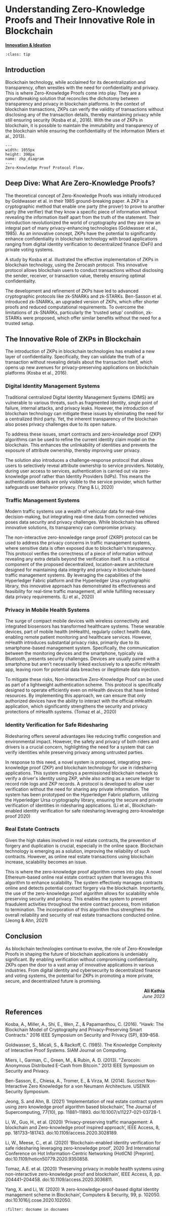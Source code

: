 # Understanding Zero-Knowledge Proofs and Their Innovative Role in Blockchain

<ins>**Innovation & Ideation**</ins>

```{admonition} Key Insights
:class: tip

```

## Introduction

Blockchain technology, while acclaimed for its decentralization and transparency, often wrestles with the need for confidentiality and privacy. This is where Zero-Knowledge Proofs come into play. They are a groundbreaking solution that reconciles the dichotomy between transparency and privacy in blockchain platforms. In the context of blockchain transactions, ZKPs can verify the validity of transactions without disclosing any of the transaction details, thereby maintaining privacy while still ensuring security (Kosba et al., 2016). With the use of ZKPs in blockchain, it is possible to maintain the immutability and transparency of the blockchain while ensuring the confidentiality of the information (Miers et al., 2013).

```{figure} images/zkp.drawio.png
---
width: 1055px
height: 398px
name: zkp_diagram
---
Zero-Knowledge Proof Protocol Flow.
```

## Deep Dive: What Are Zero-Knowledge Proofs?

The theoretical concept of Zero-Knowledge Proofs was initially introduced by Goldwasser et al. in their 1985 ground-breaking paper. A ZKP is a cryptographic method that enable one party (the prover) to prove to another party (the verifier) that they know a specific piece of information without revealing the information itself apart from the truth of the statement. Their introduction revolutionized the world of cryptography and they are now an integral part of many privacy-enhancing technologies (Goldwasser et al., 1985). As an innovative concept, ZKPs have the potential to significantly enhance confidentiality in blockchain technology with broad applications ranging from digital identity verification to decentralized finance (DeFi) and private voting systems.

A study by Kosba et al. illustrated the effective implementation of ZKPs in blockchain technology, using the Zerocash protocol. This innovative protocol allows blockchain users to conduct transactions without disclosing the sender, receiver, or transaction value, thereby ensuring optimal confidentiality.

The development and refinement of ZKPs have led to advanced cryptographic protocols like zk-SNARKs and zk-STARKs. Ben-Sasson et al. introduced zk-SNARKs, an upgraded version of ZKPs, which offer shorter proofs and reduced computational requirements. To overcome the limitations of zk-SNARKs, particularly the 'trusted setup' condition, zk-STARKs were proposed, which offer similar benefits without the need for a trusted setup.

## The Innovative Role of ZKPs in Blockchain

The introduction of ZKPs in blockchain technologies has enabled a new layer of confidentiality. Specifically, they can validate the truth of a transaction without revealing details about the transaction itself, which opens up new avenues for privacy-preserving applications on blockchain platforms (Kosba et al., 2016).

### Digital Identity Management Systems

Traditional centralized Digital Identity Management Systems (DIMS) are vulnerable to various threats, such as fragmented identity, single point of failure, internal attacks, and privacy leaks. However, the introduction of blockchain technology can mitigate these issues by eliminating the need for a centralized third party. Yet, the inherent transparency of the blockchain also poses privacy challenges due to its open nature.

To address these issues, smart contracts and zero-knowledge proof (ZKP) algorithms can be used to refine the current identity claim model on the blockchain. This enhances the unlinkability of identities and prevents the exposure of attribute ownership, thereby improving user privacy.

The solution also introduces a challenge-response protocol that allows users to selectively reveal attribute ownership to service providers. Notably, during user access to services, authentication is carried out via zero-knowledge proof rather than Identity Providers (IdPs). This means the authentication details are only visible to the service provider, which further safeguards user behavior privacy. (Yang & Li, 2020)

### Traffic Management Systems

Modern traffic systems use a wealth of vehicular data for real-time decision-making, but integrating real-time data from connected vehicles poses data security and privacy challenges. While blockchain has offered innovative solutions, its transparency can compromise privacy.

The non-interactive zero-knowledge range proof (ZKRP) protocol can be used to address the privacy concerns in traffic management systems, where sensitive data is often exposed due to blockchain's transparency. This protocol verifies the correctness of a piece of information without revealing any extra details beyond the verification itself. It is a critical component of the proposed decentralized, location-aware architecture designed for maintaining data integrity and privacy in blockchain-based traffic management systems. By leveraging the capabilities of the Hyperledger Fabric platform and the Hyperledger Ursa cryptographic library, this innovative approach has demonstrated its effectiveness and feasibility for real-time traffic management, all while fulfilling necessary data privacy requirements. (Li et al., 2020)

### Privacy in Mobile Health Systems

The surge of compact mobile devices with wireless connectivity and integrated biosensors has transformed healthcare systems. These wearable devices, part of mobile health (mHealth), regularly collect health data, enabling remote patient monitoring and healthcare services. However, mHealth introduces substantial privacy risks, primarily due to its smartphone-based management system.
Specifically, the communication between the monitoring devices and the smartphone, typically via Bluetooth, presents security challenges. Devices are usually paired with a smartphone but aren't necessarily linked exclusively to a specific mHealth app, leaving room for potential data breaches or illegitimate data injection.

To mitigate these risks, Non-Interactive Zero-Knowledge Proof can be used as part of a lightweight authentication scheme. This protocol is specifically designed to operate efficiently even on mHealth devices that have limited resources. By implementing this approach, we can ensure that only authorized devices have the ability to interact with the official mHealth application, which significantly strengthens the security and privacy protections of mHealth systems. (Tomaz et al., 2020)

### Identity Verification for Safe Ridesharing

Ridesharing offers several advantages like reducing traffic congestion and environmental impact. However, the safety and privacy of both riders and drivers is a crucial concern, highlighting the need for a system that can verify identities while preserving privacy among untrusted parties.

In response to this need, a novel system is proposed, integrating zero-knowledge proof (ZKP) and blockchain technology for use in ridesharing applications. This system employs a permissioned blockchain network to verify a driver's identity using ZKP, while also acting as a secure ledger to record ride logs and ZKP records. A protocol is developed to allow user verification without the need for sharing any private information. The system has been prototyped on the Hyperledger Fabric platform, utilizing the Hyperledger Ursa cryptography library, ensuring the secure and private verification of identities in ridesharing applications. (Li et al., Blockchain-enabled identity verification for safe ridesharing leveraging zero-knowledge proof 2020)

### Real Estate Contracts

Given the high stakes involved in real estate contracts, the prevention of forgery and duplication is crucial, especially in the online space. Blockchain technology is emerging as a solution, improving the reliability of such contracts. However, as online real estate transactions using blockchain increase, scalability becomes an issue.

This is where the zero-knowledge proof algorithm comes into play. A novel Ethereum-based online real estate contract system that leverages this algorithm to enhance scalability. The system effectively manages contracts online and detects potential contract forgery via the blockchain. Importantly, the use of the zero-knowledge proof algorithm allows for scalability while preserving security and privacy. This enables the system to prevent fraudulent activities throughout the entire contract process, from initiation to termination. The incorporation of this algorithm thus strengthens the overall reliability and security of real estate transactions conducted online. (Jeong & Ahn, 2021)

## Conclusion

As blockchain technologies continue to evolve, the role of Zero-Knowledge Proofs in shaping the future of blockchain applications is undeniably significant. By enabling verification without compromising confidentiality, ZKPs open the door to a vast array of innovative applications in various industries. From digital identity and cybersecurity to decentralized finance and voting systems, the potential for ZKPs in promoting a more private, secure, and decentralized future is promising.

<div style="text-align: right;font-weight: bold;">Ali Kathia</div>
<div style="text-align: right;font-style: italic;">June 2023</div>

## References

Kosba, A., Miller, A., Shi, E., Wen, Z., & Papamanthou, C. (2016). "Hawk: The Blockchain Model of Cryptography and Privacy-Preserving Smart Contracts." 2016 IEEE Symposium on Security and Privacy (SP), 839–858.

Goldwasser, S., Micali, S., & Rackoff, C. (1985). The Knowledge Complexity of Interactive Proof Systems. SIAM Journal on Computing.

Miers, I., Garman, C., Green, M., & Rubin, A. D. (2013). "Zerocoin: Anonymous Distributed E-Cash from Bitcoin." 2013 IEEE Symposium on Security and Privacy.

Ben-Sasson, E., Chiesa, A., Tromer, E., & Virza, M. (2014). Succinct Non-Interactive Zero Knowledge for a von Neumann Architecture. USENIX Security Symposium.

Jeong, S. and Ahn, B. (2021) ‘Implementation of real estate contract system using zero knowledge proof algorithm based blockchain’, The Journal of Supercomputing, 77(10), pp. 11881–11893. doi:10.1007/s11227-021-03728-1. 

Li, W., Guo, H., et al. (2020) ‘Privacy-preserving traffic management: A blockchain and Zero-knowledge proof inspired approach’, IEEE Access, 8, pp. 181733–181743. doi:10.1109/access.2020.3028189. 

Li, W., Meese, C., et al. (2020) ‘Blockchain-enabled identity verification for safe ridesharing leveraging zero-knowledge proof’, 2020 3rd International Conference on Hot Information-Centric Networking (HotICN) [Preprint]. doi:10.1109/hoticn50779.2020.9350858. 

Tomaz, A.E. et al. (2020) ‘Preserving privacy in mobile health systems using non-interactive zero-knowledge proof and blockchain’, IEEE Access, 8, pp. 204441–204458. doi:10.1109/access.2020.3036811. 

Yang, X. and Li, W. (2020) ‘A zero-knowledge-proof-based digital identity management scheme in Blockchain’, Computers & Security, 99, p. 102050. doi:10.1016/j.cose.2020.102050. 

 
```{bibliography}
:filter: docname in docnames
```